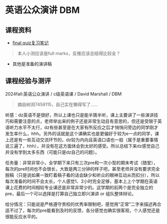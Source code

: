 # 英语公众演讲 DBM

## 课程资料

- [final quiz复习笔记](notes.md)

> 本人小测应该是full marks，反推应该总结得比较全？

- 其他是准备的演讲稿

## 课程经验与测评

2024fall:英语公众演讲 / c级英语课 / David Marshall / DBM

> 摘自树洞7459115，自己实在懒得写了......

听感：dz英语不是很好，所以上课也只是能半猜半听，课上主要讲了一些演讲技巧和需要注意的点，老师举出来的例子还是非常生动且有意思的，但还是受限于英语听力水平不太行，dz有些甚至是在大家有所反应之后才悄悄问旁边的同学刚才发生率什么，hhh。另外的话就是这个课确实也是更偏好于较为e一点的同学，课上还是有一些互动交流环节的，dz较为内向且英语口语也一般（属于是重要事情说三遍了，hhh），并没有在这方面体会到太好的感受。所以总结下来dz感觉自己并没有学到太多东西（可能只是dz自己的问题）。

任务量：非常非常小，全学期下来只有三次pre和一次小型的期末考试（随堂），每次的pre时间也不会很长，大致是两三分钟的样子吧，甚至老师并没有要求完全脱稿（只是说如果一致盯着稿子看的话会缺少和听众的眼神互动从而扣分），所以每次准备的时间不会太长，个人感觉1、2小时完全足够，基本上上个学期在英语课上花费的时间相较专业课还是非常非常少的。这学期的前两个是完全独立的pre，最后一个可以选择是打算自己独立即兴演讲 or 组队整体辩论。

给分情况：只能说是严格遵守贵校的优秀率限制吧，感觉用“正常”二字来描述再合适不过了，每次的pre能看到及时的反馈，各分感觉也确实很客观，个人感觉还是很能反应水平的。